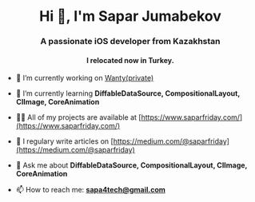 <h1 align="center">Hi 👋, I'm Sapar Jumabekov</h1>
<h3 align="center">A passionate iOS developer from Kazakhstan</h3>
<h4 align="center">I relocated now in Turkey.</h4>


- 🔭 I’m currently working on [Wanty(private)](https://apps.apple.com/kz/app/wanty/id1555452616)

- 🌱 I’m currently learning **DiffableDataSource, CompositionalLayout, CIImage, CoreAnimation**

- 👨‍💻 All of my projects are available at [https://www.saparfriday.com/](https://www.saparfriday.com/)

- 📝 I regulary write articles on [https://medium.com/@saparfriday](https://medium.com/@saparfriday)

- 💬 Ask me about **DiffableDataSource, CompositionalLayout, CIImage, CoreAnimation**

- 📫 How to reach me: **sapa4tech@gmail.com**
